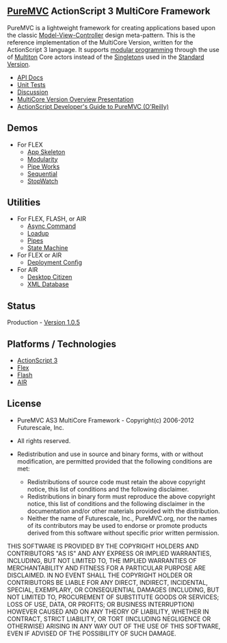 ## [PureMVC](http://puremvc.github.com/) ActionScript 3 MultiCore Framework
PureMVC is a lightweight framework for creating applications based upon the classic [Model-View-Controller](http://en.wikipedia.org/wiki/Model-view-controller) design meta-pattern. This is the reference implementation of the MultiCore Version, written for the ActionScript 3 language. It supports [modular programming](http://en.wikipedia.org/wiki/Modular_programming) through the use of [Multiton](http://en.wikipedia.org/wiki/Multiton) Core actors instead of the [Singleton](http://en.wikipedia.org/wiki/Singleton_pattern)s used in the [Standard Version](https://github.com/PureMVC/puremvc-as3-standard-framework/wiki).

* [API Docs](http://darkstar.puremvc.org/content_header.html?url=http://puremvc.org/pages/docs/AS3/multicore/framework_asdoc/&desc=PureMVC%20API%20Docs:%20PureMVC%20MultiCore%20for%20ActionScript%203)
* [Unit Tests](https://github.com/PureMVC/puremvc-as3-multicore-unittests/wiki)
* [Discussion](http://forums.puremvc.org/index.php?board=27.0)
* [MultiCore Version Overview Presentation](http://puremvc.tv/#P002)
* [ActionScript Developer's Guide to PureMVC (O'Reilly)](http://oreil.ly/puremvc)

## Demos
* For FLEX
  * [App Skeleton](https://github.com/PureMVC/puremvc-as3-demo-flex-appskeleton/wiki)
  * [Modularity](https://github.com/PureMVC/puremvc-as3-demo-flex-modularity/wiki)
  * [Pipe Works](https://github.com/PureMVC/puremvc-as3-demo-flex-pipeworks/wiki)
  * [Sequential](https://github.com/PureMVC/puremvc-as3-demo-flex-sequential/wiki)
  * [StopWatch](https://github.com/PureMVC/puremvc-as3-demo-flex-stopwatch/wiki)

## Utilities
* For FLEX, FLASH, or AIR
  * [Async Command](https://github.com/PureMVC/puremvc-as3-util-asynccommand/wiki)
  * [Loadup](https://github.com/PureMVC/puremvc-as3-util-loadup/wiki)
  * [Pipes](https://github.com/PureMVC/puremvc-as3-util-pipes/wiki)
  * [State Machine](https://github.com/PureMVC/puremvc-as3-util-statemachine/wiki)
* For FLEX or AIR
  * [Deployment Config](https://github.com/PureMVC/puremvc-as3-util-flex-deploymentconfig/wiki)
* For AIR
  * [Desktop Citizen](https://github.com/PureMVC/puremvc-as3-util-air-desktopcitizen/wiki) 
  * [XML Database](https://github.com/PureMVC/puremvc-as3-util-air-xmldatabase/wiki) 

## Status
Production - [Version 1.0.5](https://github.com/PureMVC/puremvc-as3-multicore-framework/blob/master/VERSION)

## Platforms / Technologies
* [ActionScript 3](http://en.wikipedia.org/wiki/ActionScript)
* [Flex](http://en.wikipedia.org/wiki/Adobe_flash)
* [Flash](http://en.wikipedia.org/wiki/Adobe_Flex)
* [AIR](http://en.wikipedia.org/wiki/Adobe_Air)

## License
* PureMVC AS3 MultiCore Framework - Copyright(c) 2006-2012 Futurescale, Inc.
* All rights reserved.

* Redistribution and use in source and binary forms, with or without modification, are permitted provided that the following conditions are met:

  * Redistributions of source code must retain the above copyright notice, this list of conditions and the following disclaimer.
  * Redistributions in binary form must reproduce the above copyright notice, this list of conditions and the following disclaimer in the documentation and/or other materials provided with the distribution.
  * Neither the name of Futurescale, Inc., PureMVC.org, nor the names of its contributors may be used to endorse or promote products derived from this software without specific prior written permission.

THIS SOFTWARE IS PROVIDED BY THE COPYRIGHT HOLDERS AND CONTRIBUTORS "AS IS" AND ANY EXPRESS OR IMPLIED WARRANTIES, INCLUDING, BUT NOT LIMITED TO, THE IMPLIED WARRANTIES OF MERCHANTABILITY AND FITNESS FOR A PARTICULAR PURPOSE ARE DISCLAIMED. IN NO EVENT SHALL THE COPYRIGHT HOLDER OR CONTRIBUTORS BE LIABLE FOR ANY DIRECT, INDIRECT, INCIDENTAL, SPECIAL, EXEMPLARY, OR CONSEQUENTIAL DAMAGES (INCLUDING, BUT NOT LIMITED TO, PROCUREMENT OF SUBSTITUTE GOODS OR SERVICES; LOSS OF USE, DATA, OR PROFITS; OR BUSINESS INTERRUPTION) HOWEVER CAUSED AND ON ANY THEORY OF LIABILITY, WHETHER IN CONTRACT, STRICT LIABILITY, OR TORT (INCLUDING NEGLIGENCE OR OTHERWISE) ARISING IN ANY WAY OUT OF THE USE OF THIS SOFTWARE, EVEN IF ADVISED OF THE POSSIBILITY OF SUCH DAMAGE.
